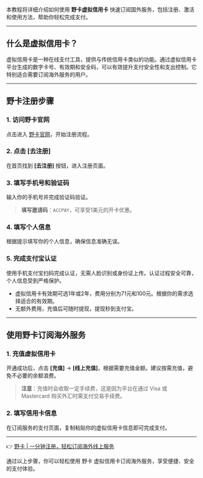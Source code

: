本教程将详细介绍如何使用 **野卡虚拟信用卡** 快速订阅国外服务，包括注册、激活和使用方法，帮助你轻松完成支付。

---

## 什么是虚拟信用卡？

虚拟信用卡是一种在线支付工具，提供与传统信用卡类似的功能。通过虚拟信用卡平台生成的数字卡号、有效期和安全码，可以有效提升支付安全性和支出控制。它特别适合需要订阅海外服务的用户。

---

## 野卡注册步骤

### 1. 访问野卡官网

点击进入 [野卡官网](https://bit.ly/bewildcard)，开始注册流程。

### 2. 点击 [去注册]

在首页找到 **[去注册]** 按钮，进入注册页面。

### 3. 填写手机号和验证码

输入你的手机号并完成验证码验证。

> **填写邀请码**：`ACCPAY`，可享受1美元的开卡优惠。

### 4. 填写个人信息

根据提示填写你的个人信息，确保信息准确无误。

### 5. 完成支付宝认证

使用手机支付宝扫码完成认证，无需人脸识别或身份证上传。认证过程安全可靠，个人信息受到严格保护。

- 虚拟信用卡有效期可选1年或2年，费用分别为71元和100元。根据你的需求选择适合的有效期。
- 无额外费用，充值后可随时提现，提现秒到支付宝。

---

## 使用野卡订阅海外服务

### 1. 充值虚拟信用卡

开通成功后，点击 **[充值]** -> **[线上充值]**，根据需要充值金额。建议按需充值，避免不必要的余额浪费。

> **注意**：充值时会收取一定手续费，这是因为平台在通过 Visa 或 Mastercard 购买外汇时需支付交易手续费。

### 2. 填写信用卡信息

在订阅服务的支付页面，复制粘贴你的虚拟信用卡信息即可完成支付。

---

👉 [野卡 | 一分钟注册，轻松订阅海外线上服务](https://bit.ly/bewildcard)

通过以上步骤，你可以轻松使用 野卡 虚拟信用卡订阅海外服务，享受便捷、安全的支付体验。